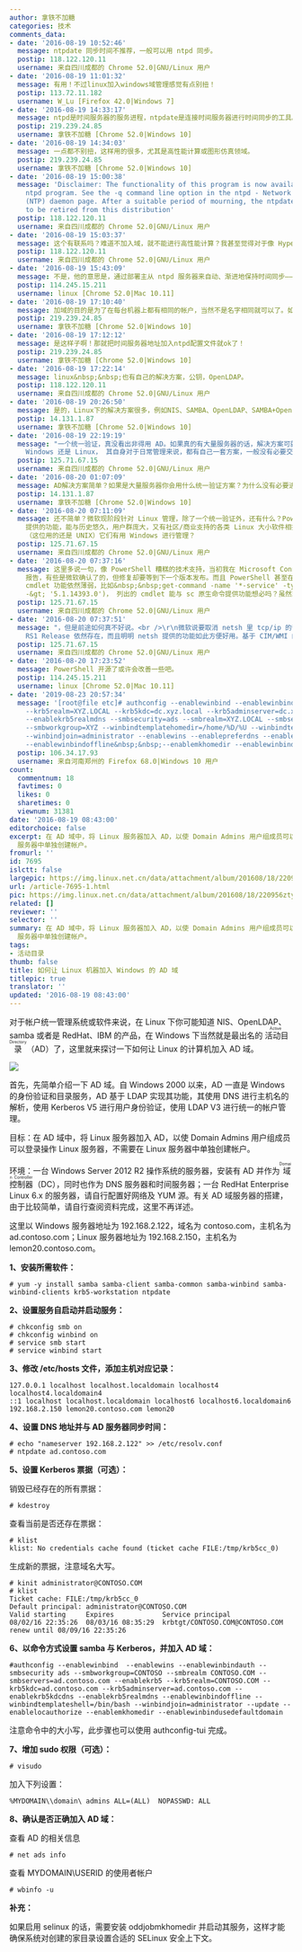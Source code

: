 ```yaml
---
author: 拿铁不加糖
categories: 技术
comments_data:
- date: '2016-08-19 10:52:46'
  message: ntpdate 同步时间不推荐，一般可以用 ntpd 同步。
  postip: 118.122.120.11
  username: 来自四川成都的 Chrome 52.0|GNU/Linux 用户
- date: '2016-08-19 11:01:32'
  message: 有用！不过linux加入windows域管理感觉有点别扭！
  postip: 113.72.11.182
  username: W_Lu [Firefox 42.0|Windows 7]
- date: '2016-08-19 14:33:17'
  message: ntpd是时间服务器的服务进程，ntpdate是连接时间服务器进行时间同步的工具。
  postip: 219.239.24.85
  username: 拿铁不加糖 [Chrome 52.0|Windows 10]
- date: '2016-08-19 14:34:03'
  message: 一点都不别扭，这样用的很多，尤其是高性能计算或图形仿真领域。
  postip: 219.239.24.85
  username: 拿铁不加糖 [Chrome 52.0|Windows 10]
- date: '2016-08-19 15:00:38'
  message: 'Disclaimer: The functionality of this program is now available in the
    ntpd program. See the -q command line option in the ntpd - Network Time Protocol
    (NTP) daemon page. After a suitable period of mourning, the ntpdate program is
    to be retired from this distribution'
  postip: 118.122.120.11
  username: 来自四川成都的 Chrome 52.0|GNU/Linux 用户
- date: '2016-08-19 15:03:37'
  message: 这个有联系吗？难道不加入域，就不能进行高性能计算？我甚至觉得对于像 Hyper-V 群集或者其他需要统一管理的 Windows 主机来说，有条件的话，单独加入到一个专门的域中，与公司域独立开，以免错误的配置，导致业务停滞。
  postip: 118.122.120.11
  username: 来自四川成都的 Chrome 52.0|GNU/Linux 用户
- date: '2016-08-19 15:43:09'
  message: 不是，他的意思是，通过部署主从 ntpd 服务器来自动、渐进地保持时间同步——这比用ntpdate 定时执行要好，会避免时间跳跃。
  postip: 114.245.15.211
  username: linux [Chrome 52.0|Mac 10.11]
- date: '2016-08-19 17:10:40'
  message: 加域的目的是为了在每台机器上都有相同的帐户，当然不是名字相同就可以了。如果你是10台以内的机器集群但是你超过这个数量的机器，你手动去维护每台机器的帐户和密码，你就知道有多麻烦了！
  postip: 219.239.24.85
  username: 拿铁不加糖 [Chrome 52.0|Windows 10]
- date: '2016-08-19 17:12:12'
  message: 是这样子啊！那就把时间服务器地址加入ntpd配置文件就ok了！
  postip: 219.239.24.85
  username: 拿铁不加糖 [Chrome 52.0|Windows 10]
- date: '2016-08-19 17:22:14'
  message: linux&nbsp;&nbsp;也有自己的解决方案，公钥，OpenLDAP。
  postip: 118.122.120.11
  username: 来自四川成都的 Chrome 52.0|GNU/Linux 用户
- date: '2016-08-19 20:26:50'
  message: 是的，Linux下的解决方案很多，例如NIS、SAMBA、OpenLDAP、SAMBA+OpenLDAP等的，如果是网络环境中有大量的Windows和Linux服务器，使用AD域是最合适的，因为方便简单强大。
  postip: 14.131.1.87
  username: 拿铁不加糖 [Chrome 52.0|Windows 10]
- date: '2016-08-19 22:19:19'
  message: "一个统一验证，真没看出非得用 AD。如果真的有大量服务器的话，解决方案可就不是这么简单。<br />\r\n<br />\r\n最后无论对于
    Windows 还是 Linux， 其自身对于日常管理来说，都有自己一套方案，一般没有必要交叉进行管理。"
  postip: 125.71.67.15
  username: 来自四川成都的 Chrome 52.0|GNU/Linux 用户
- date: '2016-08-20 01:07:09'
  message: AD解决方案简单？如果是大量服务器你会用什么统一验证方案？为什么没有必要进行交叉管理？
  postip: 14.131.1.87
  username: 拿铁不加糖 [Chrome 52.0|Windows 10]
- date: '2016-08-20 07:11:09'
  message: 还不简单？微软现阶段针对 Linux 管理，除了一个统一验证外，还有什么？PowerShell（我知道它已经开源了） 基于 CIM 的 cmdlet
    提供的功能，能与历史悠久，用户群庞大，又有社区/商业支持的各类 Linux 大小软件相抗衡？大量的 Linux 主机管理完全可以自成一体，难道 Amazon，Google，Apple
    （这位用的还是 UNIX）它们有用 Windows 进行管理？
  postip: 125.71.67.15
  username: 来自四川成都的 Chrome 52.0|GNU/Linux 用户
- date: '2016-08-20 07:37:16'
  message: 这里多说一句，像 PowerShell 糟糕的技术支持，当初我在 Microsoft Connect 看到关于 PowerShell 的 bug
    报告，有些是微软确认了的，但修复却要等到下一个版本发布。而且 PowerShell 甚至在 TechNet 中文（我说的是面向中国内地的，不是页面语言本地化）技术论坛上没有一个专门的板块。当然，有也说明不了什么。还有某些与基础系统功能相关的
    cmdlet 功能依然薄弱，比如&nbsp;&nbsp;get-command -name '*-service' -type cmdlet (版本 $host.version.tostring()
    -&gt; '5.1.14393.0')， 列出的 cmdlet 能与 sc 原生命令提供功能想必吗？虽然现在也开源
  postip: 125.71.67.15
  username: 来自四川成都的 Chrome 52.0|GNU/Linux 用户
- date: '2016-08-20 07:37:51'
  message: "，但是前途如何真不好说。<br />\r\n微软说要取消 netsh 里 tcp/ip 的部分，结果到 Windows 10 Client
    RS1 Release 依然存在，而且明明 netsh 提供的功能如此方便好用。基于 CIM/WMI 的 wmic 也是这样，到现在还顽强的存在着。"
  postip: 125.71.67.15
  username: 来自四川成都的 Chrome 52.0|GNU/Linux 用户
- date: '2016-08-20 17:23:52'
  message: PowerShell 开源了或许会改善一些吧。
  postip: 114.245.15.211
  username: linux [Chrome 52.0|Mac 10.11]
- date: '2019-08-23 20:57:34'
  message: '[root@file etc]# authconfig --enablewinbind --enablewinbindauth --enablekrb5
    --krb5realm=XYZ.LOCAL --krb5kdc=dc.xyz.local --krb5adminserver=dc.xyz.local --disablekrb5realmdns
    --enablekrb5realmdns --smbsecurity=ads --smbrealm=XYZ.LOCAL --smbservers=dc.xyz.local
    --smbworkgroup=XYZ --winbindtemplatehomedir=/home/%D/%U --winbindtemplateshell=/bin/false
    --winbindjoin=administrator --enablewins --enablepreferdns --enablelocauthorize
    --enablewinbindoffline&nbsp;&nbsp;--enablemkhomedir --enablewinbindusedefaultdo'
  postip: 106.34.17.93
  username: 来自河南郑州的 Firefox 68.0|Windows 10 用户
count:
  commentnum: 18
  favtimes: 0
  likes: 0
  sharetimes: 0
  viewnum: 31381
date: '2016-08-19 08:43:00'
editorchoice: false
excerpt: 在 AD 域中，将 Linux 服务器加入 AD，以使 Domain Admins 用户组成员可以登录操作 Linux 服务器，不需要在 Linux
  服务器中单独创建帐户。
fromurl: ''
id: 7695
islctt: false
largepic: https://img.linux.net.cn/data/attachment/album/201608/18/220956ztyx4r8o0706jr06.jpg
url: /article-7695-1.html
pic: https://img.linux.net.cn/data/attachment/album/201608/18/220956ztyx4r8o0706jr06.jpg.thumb.jpg
related: []
reviewer: ''
selector: ''
summary: 在 AD 域中，将 Linux 服务器加入 AD，以使 Domain Admins 用户组成员可以登录操作 Linux 服务器，不需要在 Linux
  服务器中单独创建帐户。
tags:
- 活动目录
thumb: false
title: 如何让 Linux 机器加入 Windows 的 AD 域
titlepic: true
translator: ''
updated: '2016-08-19 08:43:00'
---
```


对于帐户统一管理系统或软件来说，在 Linux 下你可能知道 NIS、OpenLDAP、samba 或者是 RedHat、IBM 的产品，在 Windows 下当然就是最出名的<ruby> 活动目录 <rp>  （ </rp> <rt>  Active Directory </rt> <rp>  ） </rp></ruby>（AD）了，这里就来探讨一下如何让 Linux 的计算机加入 AD 域。


![](/data/attachment/album/201608/18/220956ztyx4r8o0706jr06.jpg)


首先，先简单介绍一下 AD 域。自 Windows 2000 以来，AD 一直是 Windows 的身份验证和目录服务，AD 基于 LDAP 实现其功能，其使用 DNS 进行主机名的解析，使用 Kerberos V5 进行用户身份验证，使用 LDAP V3 进行统一的帐户管理。


目标：在 AD 域中，将 Linux 服务器加入 AD，以使 Domain Admins 用户组成员可以登录操作 Linux 服务器，不需要在 Linux 服务器中单独创建帐户。


环境：一台 Windows Server 2012 R2 操作系统的服务器，安装有 AD 并作为<ruby> 域控制器 <rp>  （ </rp> <rt>  Domain Controller </rt> <rp>  ） </rp></ruby>（DC），同时也作为 DNS 服务器和时间服务器；一台 RedHat Enterprise Linux 6.x 的服务器，请自行配置好网络及 YUM 源。有关 AD 域服务器的搭建，由于比较简单，请自行查阅资料完成，这里不再详述。


这里以 Windows 服务器地址为 192.168.2.122，域名为 contoso.com，主机名为 ad.contoso.com；Linux 服务器地址为 192.168.2.150，主机名为 lemon20.contoso.com。


**1、安装所需软件：**



```
# yum -y install samba samba-client samba-common samba-winbind samba-winbind-clients krb5-workstation ntpdate
```

**2、设置服务自启动并启动服务：**



```
# chkconfig smb on
# chkconfig winbind on
# service smb start
# service winbind start
```

**3、修改 /etc/hosts 文件，添加主机对应记录：**



```
127.0.0.1 localhost localhost.localdomain localhost4 localhost4.localdomain4
::1 localhost localhost.localdomain localhost6 localhost6.localdomain6
192.168.2.150 lemon20.contoso.com lemon20
```

**4、设置 DNS 地址并与 AD 服务器同步时间：**



```
# echo "nameserver 192.168.2.122" >> /etc/resolv.conf
# ntpdate ad.contoso.com
```

**5、设置 Kerberos 票据（可选）：**


销毁已经存在的所有票据：



```
# kdestroy
```

查看当前是否还存在票据：



```
# klist                           
klist: No credentials cache found (ticket cache FILE:/tmp/krb5cc_0)  

```

生成新的票据，注意域名大写。



```
# kinit administrator@CONTOSO.COM
# klist
Ticket cache: FILE:/tmp/krb5cc_0
Default principal: administrator@CONTOSO.COM
Valid starting     Expires            Service principal
08/02/16 22:35:26  08/03/16 08:35:29  krbtgt/CONTOSO.COM@CONTOSO.COM
renew until 08/09/16 22:35:26
```

**6、以命令方式设置 samba 与 Kerberos，并加入 AD 域：**



```
#authconfig --enablewinbind  --enablewins --enablewinbindauth --smbsecurity ads --smbworkgroup=CONTOSO --smbrealm CONTOSO.COM --smbservers=ad.contoso.com --enablekrb5 --krb5realm=CONTOSO.COM --krb5kdc=ad.contoso.com --krb5adminserver=ad.contoso.com --enablekrb5kdcdns --enablekrb5realmdns --enablewinbindoffline --winbindtemplateshell=/bin/bash --winbindjoin=administrator --update --enablelocauthorize --enablemkhomedir --enablewinbindusedefaultdomain
```

注意命令中的大小写，此步骤也可以使用 authconfig-tui 完成。


**7、增加 sudo 权限（可选）：**



```
# visudo
```

加入下列设置：



```
%MYDOMAIN\\domain\ admins ALL=(ALL)  NOPASSWD: ALL
```

**8、确认是否正确加入 AD 域：**


查看 AD 的相关信息



```
# net ads info  

```

查看 MYDOMAIN\USERID 的使用者帐户



```
# wbinfo -u 
```

**补充：**


如果启用 selinux 的话，需要安装 oddjobmkhomedir 并启动其服务，这样才能确保系统对创建的家目录设置合适的 SELinux 安全上下文。